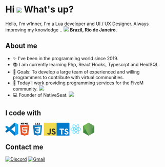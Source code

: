 <h1> Hi <img src="https://i.pinimg.com/originals/3f/7e/4e/3f7e4eff7c96e9fe4b8b4b1ff3f7bdb5.gif" width="50" /> What's up?</h1>


<p> Hello, I'm w1nner, I'm a Lua developer and UI / UX Designer. Always improving my knowledge .. <img src="https://i.pinimg.com/originals/3f/7e/4e/3f7e4eff7c96e9fe4b8b4b1ff3f7bdb5.gif" width="13" /> <b>Brazil, Rio de Janeiro</b>.
<p>

## About me

- ✨ I've been in the programming world since 2019.
- 📚 I am currently learning Php, React Hooks, Typescrpt and HeidSQL.
- 🎯 Goals: To develop a large team of experienced and willing programmers to contribute with virtual communities.
- 🎲 Today I work providing programming services for the FiveM community.  <img src="https://media3.giphy.com/media/vKCuUN5LxiDKMjemk9/giphy.gif" width="13" /> 
- 💻 Founder of NativeSeat.  <img src="https://i.pinimg.com/originals/3f/7e/4e/3f7e4eff7c96e9fe4b8b4b1ff3f7bdb5.gif" width="13" /> 

## I code with

<img align="left" title="Visual Studio Code" alt="Visual Studio Code" width="40px" src="https://raw.githubusercontent.com/github/explore/80688e429a7d4ef2fca1e82350fe8e3517d3494d/topics/visual-studio-code/visual-studio-code.png" />

<img align="left" title="HTML5" alt="HTML5" width="40px" src="https://raw.githubusercontent.com/github/explore/80688e429a7d4ef2fca1e82350fe8e3517d3494d/topics/html/html.png" />

<img align="left" title="CSS3" alt="CSS3" width="40px" src="https://raw.githubusercontent.com/github/explore/80688e429a7d4ef2fca1e82350fe8e3517d3494d/topics/css/css.png" />

<img align="left" title="Javascript" alt="Javascript" width="40px" src="https://raw.githubusercontent.com/github/explore/80688e429a7d4ef2fca1e82350fe8e3517d3494d/topics/javascript/javascript.png" />

<img align="left" title="Typescript" alt="Typescript" width="40px" src="https://raw.githubusercontent.com/github/explore/80688e429a7d4ef2fca1e82350fe8e3517d3494d/topics/typescript/typescript.png" />

<img align="left" title="React and React Native" alt="React and React Native" width="40px" src="https://raw.githubusercontent.com/github/explore/80688e429a7d4ef2fca1e82350fe8e3517d3494d/topics/react/react.png" />

<img align="left" title="Nodejs" alt="Nodejs" width="40px" src="https://raw.githubusercontent.com/github/explore/80688e429a7d4ef2fca1e82350fe8e3517d3494d/topics/nodejs/nodejs.png" />


<br />
<br />

<h2>Contact me </h2>

<p><a href="https://discord.gg/s4zh9SFFCN" target="_blank"><img alt="Discord" src="https://img.shields.io/badge/Discord-%230077B5.svg?&style=for-the-badge&logo=discord&logoColor=white" /></a>
<a href="mailto:speedcodesuporte@gmail.com" target="_blank"><img alt="Gmail" src="https://img.shields.io/badge/Email-%230077B5.svg?&style=for-the-badge&logo=microsoft-outlook&logoColor=white" /></a>
</p>
